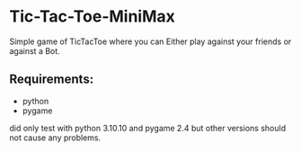 # Tic-Tac-Toe-MiniMax

Simple game of TicTacToe where you can Either play against your friends or against a Bot. 

## Requirements:
- python 
- pygame

did only test with python 3.10.10 and pygame 2.4 but other versions should not cause any problems.
